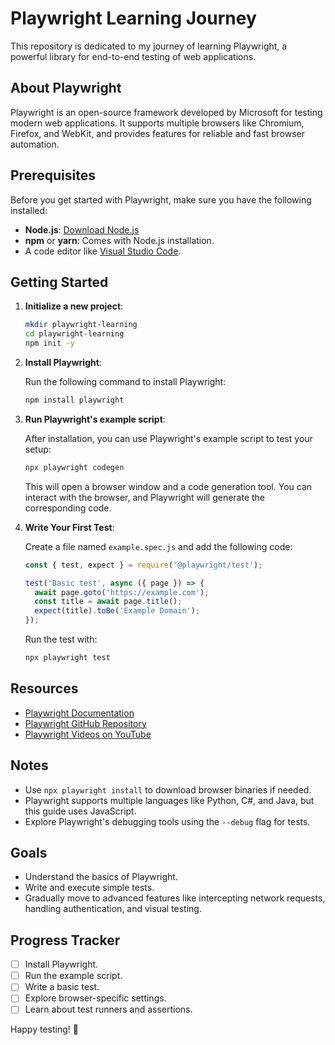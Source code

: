 # Playwright Learning Journey

This repository is dedicated to my journey of learning Playwright, a powerful library for end-to-end testing of web applications.

## About Playwright

Playwright is an open-source framework developed by Microsoft for testing modern web applications. It supports multiple browsers like Chromium, Firefox, and WebKit, and provides features for reliable and fast browser automation.

## Prerequisites

Before you get started with Playwright, make sure you have the following installed:

- **Node.js**: [Download Node.js](https://nodejs.org/)
- **npm** or **yarn**: Comes with Node.js installation.
- A code editor like [Visual Studio Code](https://code.visualstudio.com/).

## Getting Started

1. **Initialize a new project**:

   ```bash
   mkdir playwright-learning
   cd playwright-learning
   npm init -y
   ```

2. **Install Playwright**:

   Run the following command to install Playwright:

   ```bash
   npm install playwright
   ```

3. **Run Playwright's example script**:

   After installation, you can use Playwright's example script to test your setup:

   ```bash
   npx playwright codegen
   ```

   This will open a browser window and a code generation tool. You can interact with the browser, and Playwright will generate the corresponding code.

4. **Write Your First Test**:

   Create a file named `example.spec.js` and add the following code:

   ```javascript
   const { test, expect } = require('@playwright/test');

   test('Basic test', async ({ page }) => {
     await page.goto('https://example.com');
     const title = await page.title();
     expect(title).toBe('Example Domain');
   });
   ```

   Run the test with:

   ```bash
   npx playwright test
   ```

## Resources

- [Playwright Documentation](https://playwright.dev/docs/intro)
- [Playwright GitHub Repository](https://github.com/microsoft/playwright)
- [Playwright Videos on YouTube](https://www.youtube.com/results?search_query=playwright+testing)

## Notes

- Use `npx playwright install` to download browser binaries if needed.
- Playwright supports multiple languages like Python, C#, and Java, but this guide uses JavaScript.
- Explore Playwright's debugging tools using the `--debug` flag for tests.

## Goals

- Understand the basics of Playwright.
- Write and execute simple tests.
- Gradually move to advanced features like intercepting network requests, handling authentication, and visual testing.

## Progress Tracker

- [ ] Install Playwright.
- [ ] Run the example script.
- [ ] Write a basic test.
- [ ] Explore browser-specific settings.
- [ ] Learn about test runners and assertions.

Happy testing! 🎉
